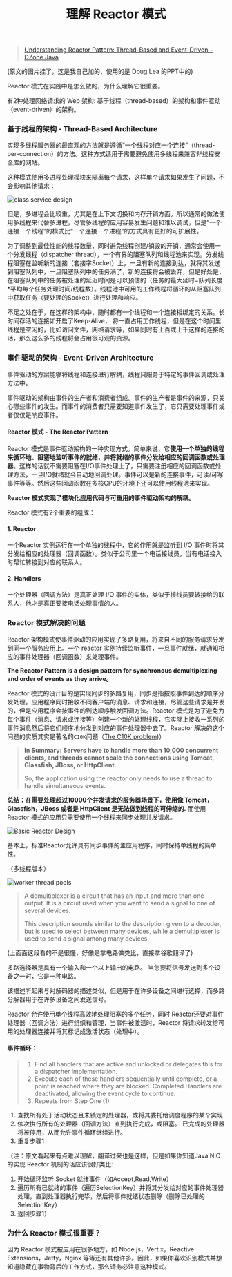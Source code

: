 ﻿---
title: 理解 Reactor 模式
category:
  - 编程技术
tag:
  - REVIEW
  - Design
--- 

> [Understanding Reactor Pattern: Thread-Based and Event-Driven - DZone Java](https://dzone.com/articles/understanding-reactor-pattern-thread-based-and-eve)

(原文的图片挂了，这是我自己加的，使用的是 Doug Lea 的PPT中的)

Reactor 模式在实践中是怎么做的，为什么理解它很重要。

有2种处理网络请求的 Web 架构: 基于线程（thread-based）的架构和事件驱动（event-driven）的架构。

### 基于线程的架构 - Thread-Based Architecture

实现多线程服务器的最直观的方法就是遵循“一个线程对应一个连接”（thread-per-connection）的方法。这种方式适用于需要避免使用多线程来兼容非线程安全库的网站。

这种模式使用多进程处理模块来隔离每个请求，这样单个请求如果发生了问题，不会影响其他请求：

![class service design](https://img-blog.csdnimg.cn/img_convert/90969c5bc197fedf4a25123bb1728120.png)

但是，多进程会比较重，尤其是在上下文切换和内存开销方面。所以通常的做法使用多线程来代替多进程，尽管多线程的应用容易发生问题和难以调试，但是“一个连接一个线程”的模式比“一个连接一个进程”的方式具有更好的可扩展性。

为了调整到最佳性能的线程数量，同时避免线程创建/销毁的开销，通常会使用一个分发线程（dispatcher thread），一个有界的阻塞队列和线程池来实现。分发线程阻塞在监听新的连接（套接字Socket）上，一旦有新的连接到达，就将其发送到阻塞队列中，一旦阻塞队列中的任务满了，新的连接将会被丢弃，但是好处是，在阻塞队列中的任务被处理的延迟时间是可以预估的（任务的最大延时=队列长度*平均每个任务处理时间/线程数）。线程池中可用的工作线程将循环的从阻塞队列中获取任务（要处理的Socket）进行处理和响应。

不足之处在于，在这样的架构中，随时都有一个线程和一个连接相绑定的关系。长时间存活的连接如开启了Keep-Alive， 将一直占用工作线程，但是在这个时间里线程是空闲的，比如访问文件，网络请求等，如果同时有上百或上千这样的连接的话，那么这么多的线程将会占用很可观的资源。

### 事件驱动的架构 - Event-Driven Architecture

事件驱动的方案能够将线程和连接进行解耦，线程只服务于特定的事件回调或处理方法中。

事件驱动的架构由事件的生产者和消费者组成。事件的生产者是事件的来源，只关心哪些事件的发生。而事件的消费者只需要知道事件发生了，它只需要处理事件或者仅仅是响应事件。

#### Reactor 模式 - The Reactor Pattern

Reactor 模式是事件驱动架构的一种实现方式。简单来说，它**使用一个单独的线程来循环地、阻塞地监听事件的就绪，并将就绪的事件分发给相应的回调函数或处理器**。这样的话就不需要阻塞在I/O事件处理上了，只需要注册相应的回调函数或处理方法，一旦I/O就绪就会自动地回调处理。事件可以是新的连接事件，可读/可写事件等等。然后这些回调函数在多核CPU的环境下还可以使用线程池来实现。

**Reactor 模式实现了模块化应用代码与可重用的事件驱动架构的解耦。**

Reactor 模式有2个重要的组成：

#### 1. Reactor

一个Reactor 实例运行在一个单独的线程中，它的作用就是监听到 I/O 事件时将其分发给相应的处理器（回调函数）。类似于公司里一个电话接线员，当有电话接入时帮忙转接到对应的联系人。

#### 2. Handlers

一个处理器（回调方法）是真正处理 I/O 事件的实体，类似于接线员要转接给的联系人，他才是真正要接电话处理事情的人。

### Reactor 模式解决的问题

Reactor 架构模式使事件驱动的应用实现了多路复用，将来自不同的服务请求分发到同一个服务应用上。一个 reactor 实例持续监听事件，一旦事件就绪，就通知相应的事件处理器（回调函数）来处理事件。

**The Reactor Pattern is a design pattern for synchronous demultiplexing and order of events as they arrive。**

Reactor 模式的设计目的是实现同步的多路复用，同步是指按照事件到达的顺序分发处理。应用程序同时接收不同客户端的消息、请求和连接，尽管这些请求是并发的，但是应用程序会按事件的到达顺序触发回调方法。Reactor 模式是为了避免为每个事件（消息、请求或连接等）创建一个新的处理线程，它实际上接收一系列的事件消息然后将它们顺序地分发到对应的事件处理器中去了。Reactor 解决的这个问题的实质其实是著名的`C10K`问题（[The C10K problem](http://www.kegel.com/c10k.html))）

>**In Summary: Servers have to handle more than 10,000 concurrent clients, and threads cannot scale the connections using Tomcat, Glassfish, JBoss, or HttpClient.**
>
>So, the application using the reactor only needs to use a thread to handle simultaneous events.

**总结：在需要处理超过10000个并发请求的服务器场景下，使用像 Tomcat，Glassfish，JBoss 或者是 HttpClient 是无法做到线程的可伸缩的.** 而使用 Reactor 模式的应用只需要使用一个线程来同步处理并发请求。

![Basic Reactor Design](https://img-blog.csdnimg.cn/img_convert/8cfce83b1f54120381eb6f35d476a732.png)

基本上，标准Reactor允许具有同步事件的主应用程序，同时保持单线程的简单性。

（多线程版本）

![worker thread pools](https://img-blog.csdnimg.cn/img_convert/fa0ba44d876e9c79d1efa1a1d7092900.png)

> A demultiplexer is a circuit that has an input and more than one output. It is a circuit used when you want to send a signal to one of several devices.
>
> This description sounds similar to the description given to a decoder, but is used to select between many devices, while a demultiplexer is used to send a signal among many devices.

(上面面这段看的不是很懂，好像是拿电路做类比，直接拿谷歌翻译了)

多路选择器是具有一个输入和一个以上输出的电路。 当您要将信号发送到多个设备之一时，它是一种电路。

该描述听起来与对解码器的描述类似，但是用于在许多设备之间进行选择，而多路分解器用于在许多设备之间发送信号。

Reactor 允许使用单个线程高效地处理阻塞的多个任务，同时 Reactor还要对事件处理器（回调方法）进行组织和管理，当事件被激活时，Reactor 将请求转发给可用的处理器连接并将其标记成激活状态（处理中）。

#### 事件循环：

> 1. Find all handlers that are active and unlocked or delegates this for a dispatcher implementation.
> 2. Execute each of these handlers sequentially until complete, or a point is reached where they are blocked. Completed Handlers are deactivated, allowing the event cycle to continue.
> 3. Repeats from Step One (1)

1. 查找所有处于活动状态且未锁定的处理器，或将其委托给调度程序的某个实现
2. 依次执行所有的处理器（回调方法）直到执行完成，或阻塞。 已完成的处理器将被停用，从而允许事件循环继续进行。
3. 重复步骤1

（注：原文看起来有点难以理解，翻译过来也是这样，但是如果你知道Java NIO 的实现 Reactor 机制的话应该很好类比:

1. 开始循环监听 Socket 就绪事件（如Accept,Read,Write）
2. 遍历所有已就绪的事件（遍历SelectionKey）并将其分发给对应的事件处理器处理，直到处理器执行完毕，然后将事件就绪状态删除（删除已处理的SelectionKey）
3. 返回步骤1）

### 为什么 Reactor 模式很重要？

因为 Reactor 模式被应用在很多地方，如 Node.js，Vert.x，Reactive Extensions，Jetty，Nginx 等等还有其他许多。因此，如果你喜欢识别模式并想知道隐藏在事物背后的工作方式，那么请务必注意这种模式。

